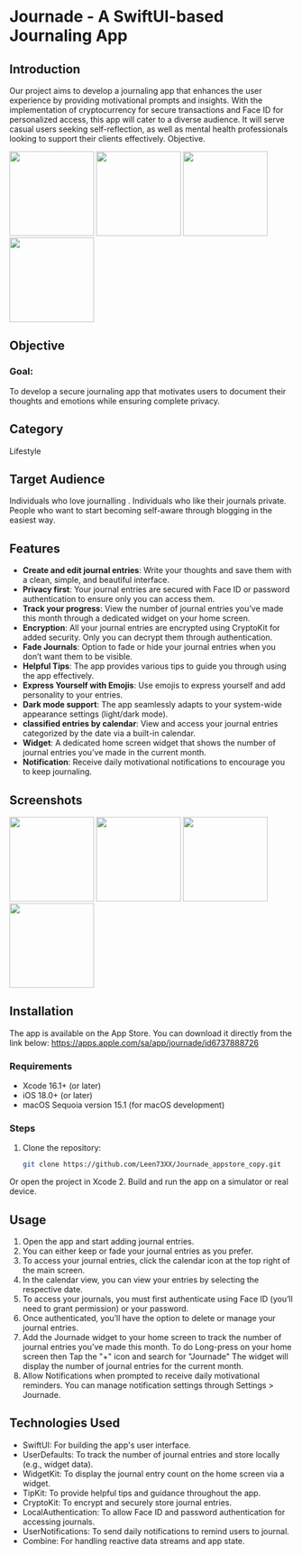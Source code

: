 # Journade - A SwiftUI-based Journaling App

## Introduction
Our project aims to develop a journaling app that enhances the user experience by providing motivational prompts and insights. With the implementation of cryptocurrency for secure transactions and Face ID for personalized access, this app will cater to a diverse audience. It will serve casual users seeking self-reflection, as well as mental health professionals looking to support their clients effectively.
Objective.

<p float="left">
  <img src="https://github.com/user-attachments/assets/ead6be70-8e2a-42bb-8c2e-fe20d870ca84" width="150" />
  <img src="https://github.com/user-attachments/assets/c7ca0542-b725-440c-bfc8-27c538afec6a" width="150" />
  <img src="https://github.com/user-attachments/assets/8c8e50c5-47c9-489e-9ca4-c112f460c0b4" width="150" />
  <img src="https://github.com/user-attachments/assets/f8966587-316d-435e-844a-0c23726ef778" width="150" />
</p>


## Objective
### Goal:
To develop a secure journaling app that motivates users to document their thoughts and emotions while ensuring complete privacy.

## Category
Lifestyle

## Target Audience
Individuals who love journalling .
Individuals who like their journals private.
People who want to start becoming self-aware through blogging in the easiest way.


## Features
- **Create and edit journal entries**: Write your thoughts and save them with a clean, simple, and beautiful interface.
- **Privacy first**:  Your journal entries are secured with Face ID or password authentication to ensure only you can access them.
- **Track your progress**: View the number of journal entries you’ve made this month through a dedicated widget on your home screen.
- **Encryption**: All your journal entries are encrypted using CryptoKit for added security. Only you can decrypt them through authentication.
- **Fade Journals**: Option to fade or hide your journal entries when you don’t want them to be visible.
- **Helpful Tips**: The app provides various tips to guide you through using the app effectively.
- **Express Yourself with Emojis**: Use emojis to express yourself and add personality to your entries.
- **Dark mode support**: The app seamlessly adapts to your system-wide appearance settings (light/dark mode).
- **classified entries by calendar**: View and access your journal entries categorized by the date via a built-in calendar.
- **Widget**: A dedicated home screen widget that shows the number of journal entries you’ve made in the current month.
- **Notification**: Receive daily motivational notifications to encourage you to keep journaling.


## Screenshots

<p float="left">
  <img src="https://github.com/user-attachments/assets/337a589e-dd11-46ac-9d78-82e22e936d61" width="150" />
  <img src="https://github.com/user-attachments/assets/737bfca4-973a-4dcf-b20e-59dad887d916" width="150" />
  <img src="https://github.com/user-attachments/assets/63daf04b-bfb3-4073-bf2b-fb718504e9e2" width="150" />
  <img src="https://github.com/user-attachments/assets/4ab7329b-7e05-4666-b886-84c595b5da0b" width="150" />
</p>


## Installation
The app is available on the App Store. You can download it directly from the link below:
https://apps.apple.com/sa/app/journade/id6737888726


### Requirements
- Xcode 16.1+ (or later)
- iOS 18.0+ (or later)
- macOS Sequoia version 15.1 (for macOS development)


### Steps
1. Clone the repository:
   ```bash
   git clone https://github.com/Leen73XX/Journade_appstore_copy.git
Or open the project in Xcode
2. Build and run the app on a simulator or real device.


 ## Usage
1.  Open the app and start adding journal entries.
2.  You can either keep or fade your journal entries as you prefer.
3. To access your journal entries, click the calendar icon at the top right of the main screen.
4. In the calendar view, you can view your entries by selecting the respective date.
5. To access your journals, you must first authenticate using Face ID (you’ll need to grant permission) or your password.
6. Once authenticated, you’ll have the option to delete or manage your journal entries.
7. Add the Journade widget to your home screen to track the number of journal entries you’ve made this month. To do Long-press on your home screen then Tap the "+" icon and search for "Journade" The widget will display the number of journal entries for the current month.
8. Allow Notifications when prompted to receive daily motivational reminders. You can manage notification settings through Settings > Journade.


## Technologies Used
- SwiftUI: For building the app's user interface.
- UserDefaults: To track the number of journal entries and store locally (e.g., widget data).
- WidgetKit: To display the journal entry count on the home screen via a widget.
- TipKit: To provide helpful tips and guidance throughout the app.
- CryptoKit: To encrypt and securely store journal entries.
- LocalAuthentication: To allow Face ID and password authentication for accessing journals.
- UserNotifications: To send daily notifications to remind users to journal.
- Combine: For handling reactive data streams and app state.
